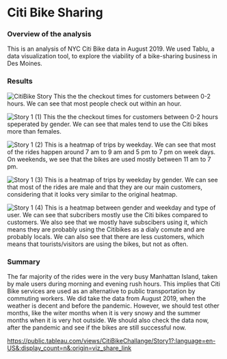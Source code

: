# Citi Bike Sharing
### Overview of the analysis
This is an analysis of NYC Citi Bike data in August 2019. We used Tablu, a data visualization tool, to explore the viability of a bike-sharing business in Des Moines.

### Results
![CitiBike Story](https://user-images.githubusercontent.com/58046234/160258364-32206021-748d-4713-9531-fe7093b20a96.png)
This the the checkout times for customers between 0-2 hours. We can see that most people check out within an hour.

![Story 1 (1)](https://user-images.githubusercontent.com/58046234/160245013-1ca61a0e-714a-4948-b879-dfe5be99b0da.png)
This the the checkout times for customers between 0-2 hours speperated by gender. We can see that males tend to use the Citi bikes more than females. 

![Story 1 (2)](https://user-images.githubusercontent.com/58046234/160245022-31d47a31-adf1-4410-84d6-5029613e6f61.png)
This is a heatmap of trips by weekday. We can see that most of the rides happen around 7 am to 9 am and 5 pm to 7 pm on week days. On weekends, we see that the bikes are used mostly between 11 am to 7 pm.

![Story 1 (3)](https://user-images.githubusercontent.com/58046234/160245024-1e449c46-498c-4b6f-b590-851a355697f0.png)
This is a heatmap of trips by weekday by gender. We can see that most of the rides are male and that they are our main customers, considering that it looks very similar to the original heatmap.

![Story 1 (4)](https://user-images.githubusercontent.com/58046234/160245028-3939a753-2981-4a01-9b6e-04fbc3a93d01.png)
This is a heatmap between gender and weekday and type of user. We can see that subcribers mostly use the Citi bikes compared to customers. We also see that we mostly have subscibers using it, which means they are probably using the Citibikes as a dialy comute and are probably locals. We can also see that there are less customers, which means that tourists/visitors are using the bikes, but not as often. 

### Summary
The far majority of the rides were in the very busy Manhattan Island, taken by male users during morning and evening rush hours. This implies that Citi Bike services are used as an alternative to public transportation by commuting workers. 
We did take the data from August 2019, when the weather is decent and before the pandemic. However, we should test other months, like the witer months when it is very snowy and the summer months when it is very hot outside. We should also check the data now, after the pandemic and see if the bikes are still successful now. 

https://public.tableau.com/views/CitiBikeChallange/Story1?:language=en-US&:display_count=n&:origin=viz_share_link
